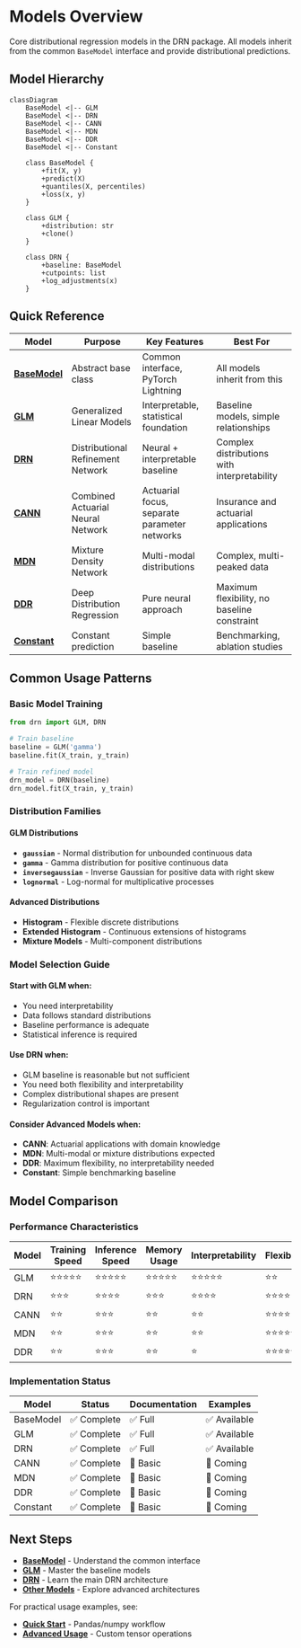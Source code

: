 # Models Overview

Core distributional regression models in the DRN package. All models inherit from the common `BaseModel` interface and provide distributional predictions.

## Model Hierarchy

```mermaid
classDiagram
    BaseModel <|-- GLM
    BaseModel <|-- DRN
    BaseModel <|-- CANN
    BaseModel <|-- MDN
    BaseModel <|-- DDR
    BaseModel <|-- Constant
    
    class BaseModel {
        +fit(X, y)
        +predict(X)
        +quantiles(X, percentiles)
        +loss(x, y)
    }
    
    class GLM {
        +distribution: str
        +clone()
    }
    
    class DRN {
        +baseline: BaseModel
        +cutpoints: list
        +log_adjustments(x)
    }
```

## Quick Reference

| Model | Purpose | Key Features | Best For |
|-------|---------|-------------|----------|
| **[BaseModel](base.md)** | Abstract base class | Common interface, PyTorch Lightning | All models inherit from this |
| **[GLM](glm.md)** | Generalized Linear Models | Interpretable, statistical foundation | Baseline models, simple relationships |
| **[DRN](drn.md)** | Distributional Refinement Network | Neural + interpretable baseline | Complex distributions with interpretability |
| **[CANN](others.md#cann)** | Combined Actuarial Neural Network | Actuarial focus, separate parameter networks | Insurance and actuarial applications |
| **[MDN](others.md#mdn)** | Mixture Density Network | Multi-modal distributions | Complex, multi-peaked data |
| **[DDR](others.md#ddr)** | Deep Distribution Regression | Pure neural approach | Maximum flexibility, no baseline constraint |
| **[Constant](others.md#constant)** | Constant prediction | Simple baseline | Benchmarking, ablation studies |

## Common Usage Patterns

### Basic Model Training
```python
from drn import GLM, DRN

# Train baseline
baseline = GLM('gamma')
baseline.fit(X_train, y_train)

# Train refined model
drn_model = DRN(baseline)
drn_model.fit(X_train, y_train)
```

### Distribution Families

#### GLM Distributions
- **`gaussian`** - Normal distribution for unbounded continuous data
- **`gamma`** - Gamma distribution for positive continuous data
- **`inversegaussian`** - Inverse Gaussian for positive data with right skew
- **`lognormal`** - Log-normal for multiplicative processes

#### Advanced Distributions
- **Histogram** - Flexible discrete distributions
- **Extended Histogram** - Continuous extensions of histograms
- **Mixture Models** - Multi-component distributions

### Model Selection Guide

#### Start with GLM when:
- You need interpretability
- Data follows standard distributions
- Baseline performance is adequate
- Statistical inference is required

#### Use DRN when:
- GLM baseline is reasonable but not sufficient
- You need both flexibility and interpretability
- Complex distributional shapes are present
- Regularization control is important

#### Consider Advanced Models when:
- **CANN**: Actuarial applications with domain knowledge
- **MDN**: Multi-modal or mixture distributions expected
- **DDR**: Maximum flexibility, no interpretability needed
- **Constant**: Simple benchmarking baseline

## Model Comparison

### Performance Characteristics

| Model | Training Speed | Inference Speed | Memory Usage | Interpretability | Flexibility |
|-------|---------------|----------------|--------------|------------------|-------------|
| GLM | ⭐⭐⭐⭐⭐ | ⭐⭐⭐⭐⭐ | ⭐⭐⭐⭐⭐ | ⭐⭐⭐⭐⭐ | ⭐⭐ |
| DRN | ⭐⭐⭐ | ⭐⭐⭐⭐ | ⭐⭐⭐ | ⭐⭐⭐⭐ | ⭐⭐⭐⭐ |
| CANN | ⭐⭐ | ⭐⭐⭐ | ⭐⭐ | ⭐⭐ | ⭐⭐⭐⭐ |
| MDN | ⭐⭐ | ⭐⭐⭐ | ⭐⭐ | ⭐⭐ | ⭐⭐⭐⭐⭐ |
| DDR | ⭐⭐ | ⭐⭐⭐ | ⭐⭐ | ⭐ | ⭐⭐⭐⭐⭐ |

### Implementation Status

| Model | Status | Documentation | Examples |
|-------|--------|---------------|----------|
| BaseModel | ✅ Complete | ✅ Full | ✅ Available |
| GLM | ✅ Complete | ✅ Full | ✅ Available |
| DRN | ✅ Complete | ✅ Full | ✅ Available |
| CANN | ✅ Complete | 🔄 Basic | 🔄 Coming |
| MDN | ✅ Complete | 🔄 Basic | 🔄 Coming |
| DDR | ✅ Complete | 🔄 Basic | 🔄 Coming |
| Constant | ✅ Complete | 🔄 Basic | 🔄 Coming |

## Next Steps

- **[BaseModel](base.md)** - Understand the common interface
- **[GLM](glm.md)** - Master the baseline models  
- **[DRN](drn.md)** - Learn the main DRN architecture
- **[Other Models](others.md)** - Explore advanced architectures

For practical usage examples, see:
- **[Quick Start](../../getting-started/quickstart.md)** - Pandas/numpy workflow
- **[Advanced Usage](../../getting-started/advanced-usage.md)** - Custom tensor operations
